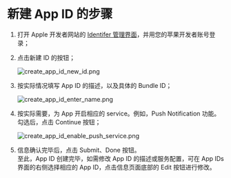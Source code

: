 # 新建 App ID 的步骤



1. 打开 Apple 开发者网站的 [Identifer 管理界面](https://developer.apple.com/account/ios/identifiers/bundle/bundleList.action "Identifer 管理界面")，并用您的苹果开发者账号登录；

2. 点击新建 ID 的按钮；

	![create_app_id_new_id.png](https://raw.githubusercontent.com/yunba/docs/master/image/for_support/for_knowledgebase/create_app_id_new_id.png)

3. 按实际情况填写 App ID 的描述，以及具体的 Bundle ID；

	![create_app_id_enter_name.png](https://raw.githubusercontent.com/yunba/docs/master/image/for_support/for_knowledgebase/create_app_id_enter_name.png)

4. 按实际需要，为 App 开启相应的 service。例如，Push Notification 功能。勾选后，点击 Continue 按钮；

	![create_app_id_enable_push_service.png](https://raw.githubusercontent.com/yunba/docs/master/image/for_support/for_knowledgebase/create_app_id_enable_push_service.png)

5. 信息确认完毕后，点击 Submit、Done 按钮。<br>至此，App ID 创建完毕，如需修改 App ID 的描述或服务配置，可在 App IDs 界面的右侧选择相应的 App ID，点击信息页面底部的 Edit 按钮进行修改。




